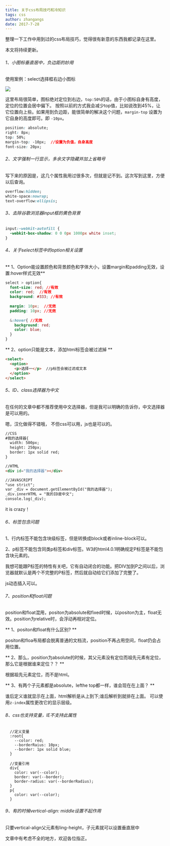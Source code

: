 ```yaml
---
title: 关于css布局技巧和冷知识
tags: css
author: zhangangs
date: 2017-7-28
---
```


整理一下工作中用到过的css布局技巧，觉得很有新意的东西我都记录在这里。

本文将持续更新。

###### 1、小图标垂直居中，负边距的妙用

使用案例：select选择框右边小图标

![](http://oxi2boc62.bkt.clouddn.com/7-28-15.png)

这里布局很简单，图标绝对定位到右边，`top:50%`的话，由于小图标自身有高度，定位的位置会居中偏下。
按照以前的方式我会减少top值，比如说改到45%，让它位置向上些。如果用到负边距，能很简单的解决这个问题，`margin-top` 设置为它自身的高度即可。即 `-10px`。


``` css
position: absolute;
right: 8px;
top: 50%;
margin-top: -10px;  //设置为负值，自身高度
font-size: 20px;

```

###### 2、文字强制一行显示，多余文字隐藏并加上省略号
写下来的原因是，这几个属性我用过很多次，但就是记不到。这次写到这里，方便以后查询。
```css
overflow:hidden;
white-space:nowrap;
text-overflow:ellipsis;
```

###### 3、去除谷歌浏览器input框的黄色背景
```css
input:-webkit-autofill {
  -webkit-box-shadow: 0 0 0px 1000px white inset;
}
```

###### 4、关于select标签中的option相关设置

** 1、Option能设置颜色和背景颜色和字体大小，设置margin和padding无效，设置:hover样式无效**
```css
select > option{
  font-size: red; //有效
  color: red;  //有效
  background: #333; //有效
  
  margin: 10px;  //无效
  padding: 10px; //无效
   
  &:hover{ //无效
    background: red; 
	color: blue;
  }
}
```

** 2、option只能是文本，添加html标签会被过滤掉  **
```html
<select>
  <option>
	<p>选择一</p>  //p标签会被过滤成文本
  </option>
</select>
```


###### 5、ID、class选择器为中文

在任何的文章中都不推荐使用中文选择器，但是我可以明确的告诉你，中文选择器是可以用的。 

嗯，汉化做得不错哦， 不但css可以用，js也是可以的。 

```html
//CSS
#我的选择器{
  width: 500px;
  height: 250px;
  border: 1px solid red;
}

//HTML
<div id="我的选择器"></div>

//JAVASCRIPT
"use strict";
var _div = document.getElementById("我的选择器");
_div.innerHTML = "我的ID是中文";
console.log(_div);
```

it is crazy！

###### 6、标签包含问题

1、行内标签不能包含块级标签，但是转换成block或者inline-block可以。

2、p标签不能包含同类p标签和div标签。W3的html4.0.1明确规定P标签是不能包含块元素的。

我想可能跟P标签的特性有关吧，它有自动闭合的功能。把DIV加到P之间以后，浏览器就默认是两个不完整的P标签，然后就自动给它们添加了完整了。

js动态插入可以。

###### 7、position和float问题

position和float混用，positon为absolute和fixed时候，以positon为主，float无效。position为relative时，会浮动再相对定位。

** 1、positon和float有什么区别? **

positon和floa布局都会脱离普通的文档流，position不再占用空间，float仍会占用位置。

** 2、那么，position为absolute的时候，其父元素没有定位而祖先元素有定位，那么它是根据谁来定位？？ **

根据祖先元素定位，而不是html。

** 3、有两个子元素都是absolute，lefthe top都一样，谁会现在在上面？ **

谁后定义谁就显示在上面，html解析是从上到下;谁后解析到就排在上面。 可以使用`z-index`属性更改它的显示层级。

###### 8、css也支持变量，IE不支持此属性

```
  //定义变量
  :root{
    --color: red;
    --borderRaius: 10px;
    --border: 1px solid blue;
  }
  
  //变量引用
  div{
    color: var(--color);
    border: var(--border);
    border-radius: var(--borderRadius);
  }
  p{
    color: var(--color);
  }
```

###### 9、有的时候vertical-align: middle设置不起作用

只要vertical-align父元素有ling-height，子元素就可以设置垂直居中


文章中有考虑不全的地方，欢迎各位指正。


